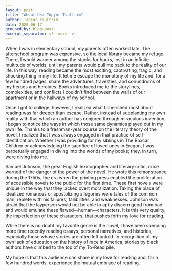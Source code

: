 ```yaml
---
layout: post
title: "About Us: Topjor Tsultrim"
author: Topjor Tsultrim
date: 2020-06-17
grouped_by: blog-post
excerpt_separator: <!--more-->
---
```


When I was in elementary school, my parents often worked late. The afterschool program was expensive, so the local library became my refuge. There, I would wander among the stacks for hours, lost in an infinite multitude of worlds, until my parents would pull me back to the reality of our life.<!--more--> In this way, reading became the most exciting, captivating, tragic, and shocking thing in my life. It let me escape the monotony of my life and, for a few hundred pages, share the adventures, travesties, and conundrums of my heroes and heroines. Books introduced me to the storylines, complexities, and conflicts I couldn’t find between the walls of our apartment or in the hallways of my school. 

Once I got to college, however, I realized what I cherished most about reading was far deeper than escape. Rather, instead of supplanting my own reality with that which an author has conjured through miraculous invention, I began to notice the ways in which those same dynamics played out in my own life. Thanks to a freshman-year course on the literary theory of the novel, I realized that I was always engaged in that practice of self-identification. Whether I was providing for my siblings in The Boxcar Children or acknowledging the sacrifice of loved ones in Eragon, I was perpetually engaged in diving into the worlds of my books; they, in turn, were diving into me.

Samuel Johnson, the great English lexicographer and literary critic, once warned of the danger of the power of the novel. He wrote this remonstrance during the 1750s, the era when the printing press enabled the proliferation of accessible novels to the public for the first time. These first novels were unique in the way that they lacked overt moralization. Taking the place of idealized romances or apostolizing allegories were tales of the common man, replete with his failures, fallibilities, and weaknesses. Johnson was afraid that the layperson would not be able to aptly discern good from bad and would emulate these flawed—human—characters. It is this very quality, the imperfection of these characters, that pushes forth my love for reading.

While there is no doubt my favorite genre is the novel, I have been spending more time recently reading essays, personal narratives, and histories, especially those whose stories are often left untold. In recognition of my own lack of education on the history of race in America, stories by black authors have climbed to the top of my To-Read pile.

My hope is that this audience can share in my love for reading and, for a few hundred words, experience the mutual embrace of reading.
